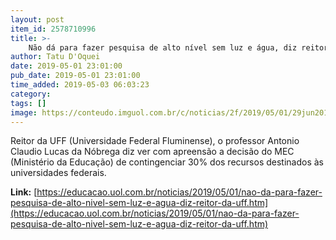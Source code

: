 ```yaml
---
layout: post
item_id: 2578710996
title: >-
    Não dá para fazer pesquisa de alto nível sem luz e água, diz reitor da UFF
author: Tatu D'Oquei
date: 2019-05-01 23:01:00
pub_date: 2019-05-01 23:01:00
time_added: 2019-05-03 06:03:23
category: 
tags: []
image: https://conteudo.imguol.com.br/c/noticias/2f/2019/05/01/29jun2018---antonio-claudio-lucas-da-nobrega-reitor-da-uff-universidade-federal-fluminense-1556749329962_v2_615x300.jpg
---
```


Reitor da UFF (Universidade Federal Fluminense), o professor Antonio Claudio Lucas da Nóbrega diz ver com apreensão a decisão do MEC (Ministério da Educação) de contingenciar 30% dos recursos destinados às universidades federais.

**Link:** [https://educacao.uol.com.br/noticias/2019/05/01/nao-da-para-fazer-pesquisa-de-alto-nivel-sem-luz-e-agua-diz-reitor-da-uff.htm](https://educacao.uol.com.br/noticias/2019/05/01/nao-da-para-fazer-pesquisa-de-alto-nivel-sem-luz-e-agua-diz-reitor-da-uff.htm)

